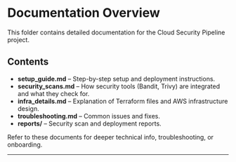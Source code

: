 # Documentation Overview

This folder contains detailed documentation for the Cloud Security Pipeline project.

## Contents

- **setup_guide.md** – Step-by-step setup and deployment instructions.
- **security_scans.md** – How security tools (Bandit, Trivy) are integrated and what they check for.
- **infra_details.md** – Explanation of Terraform files and AWS infrastructure design.
- **troubleshooting.md** – Common issues and fixes.
- **reports/** – Security scan and deployment reports.

Refer to these documents for deeper technical info, troubleshooting, or onboarding.

---
